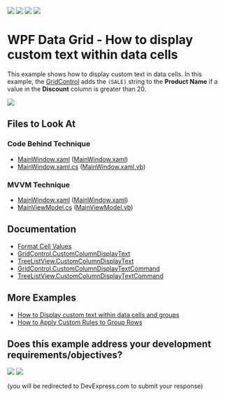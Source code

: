<!-- default badges list -->
![](https://img.shields.io/endpoint?url=https://codecentral.devexpress.com/api/v1/VersionRange/128649966/22.2.2%2B)
[![](https://img.shields.io/badge/Open_in_DevExpress_Support_Center-FF7200?style=flat-square&logo=DevExpress&logoColor=white)](https://supportcenter.devexpress.com/ticket/details/E2020)
[![](https://img.shields.io/badge/📖_How_to_use_DevExpress_Examples-e9f6fc?style=flat-square)](https://docs.devexpress.com/GeneralInformation/403183)
[![](https://img.shields.io/badge/💬_Leave_Feedback-feecdd?style=flat-square)](#does-this-example-address-your-development-requirementsobjectives)
<!-- default badges end -->

# WPF Data Grid - How to display custom text within data cells

This example shows how to display custom text in data cells. In this example, the [GridControl](https://docs.devexpress.com/WPF/DevExpress.Xpf.Grid.GridControl) adds the `(SALE)` string to the **Product Name** if a value in the **Discount** column is greater than 20.

![](https://docs.devexpress.com/WPF/images/GridControl_CustomColumnDisplayText.png?v=21.2)

<!-- default file list -->

## Files to Look At

### Code Behind Technique

- [MainWindow.xaml](./CS/DisplayCustomText_CodeBehind/MainWindow.xaml) ([MainWindow.xaml](./VB/DisplayCustomText_CodeBehind/MainWindow.xaml))
- [MainWindow.xaml.cs](./CS/DisplayCustomText_CodeBehind/MainWindow.xaml.cs#L20-L25) ([MainWindow.xaml.vb](./VB/DisplayCustomText_CodeBehind/MainWindow.xaml.vb#L22-L29))

### MVVM Technique

- [MainWindow.xaml](./CS/DisplayCustomText_MVVM/MainWindow.xaml) ([MainWindow.xaml](./VB/DisplayCustomText_MVVM/MainWindow.xaml))
- [MainViewModel.cs](./CS/DisplayCustomText_MVVM/MainViewModel.cs#L32-L40) ([MainViewModel.vb](./VB/DisplayCustomText_MVVM/MainViewModel.vb#L76-L84))

<!-- default file list end -->

## Documentation

- [Format Cell Values](https://docs.devexpress.com/WPF/400449/controls-and-libraries/data-grid/appearance-customization/format-cell-values)
- [GridControl.CustomColumnDisplayText](https://docs.devexpress.com/WPF/DevExpress.Xpf.Grid.GridControl.CustomColumnDisplayText)
- [TreeListView.CustomColumnDisplayText](https://docs.devexpress.com/WPF/DevExpress.Xpf.Grid.TreeListView.CustomColumnDisplayText)
- [GridControl.CustomColumnDisplayTextCommand](https://docs.devexpress.com/WPF/DevExpress.Xpf.Grid.GridControl.CustomColumnDisplayTextCommand)
- [TreeListView.CustomColumnDisplayTextCommand](https://docs.devexpress.com/WPF/DevExpress.Xpf.Grid.TreeListView.CustomColumnDisplayTextCommand)

## More Examples

- [How to Display custom text within data cells and groups](https://github.com/DevExpress-Examples/how-to-display-custom-text-within-data-cells-and-groups-t327301)
- [How to Apply Custom Rules to Group Rows](https://github.com/DevExpress-Examples/how-to-implement-custom-grouping-e1530)
<!-- feedback -->
## Does this example address your development requirements/objectives?

[<img src="https://www.devexpress.com/support/examples/i/yes-button.svg"/>](https://www.devexpress.com/support/examples/survey.xml?utm_source=github&utm_campaign=how-to-display-custom-text-within-dxgrid-cells-e2020&~~~was_helpful=yes) [<img src="https://www.devexpress.com/support/examples/i/no-button.svg"/>](https://www.devexpress.com/support/examples/survey.xml?utm_source=github&utm_campaign=how-to-display-custom-text-within-dxgrid-cells-e2020&~~~was_helpful=no)

(you will be redirected to DevExpress.com to submit your response)
<!-- feedback end -->
